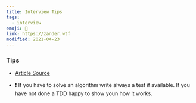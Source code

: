 ```yaml
---
title: Interview Tips
tags:
  - interview
emoji: 🔰
link: https://zander.wtf
modified: 2021-04-23
---
```


### Tips

- [Article Source](https://medium.com/techie-delight/huge-collection-of-array-interview-questions-e87ac7c34e62)

- ❗ If you have to solve an algorithm write always a test if available. If you have not done a TDD happy to show youn how it works.
